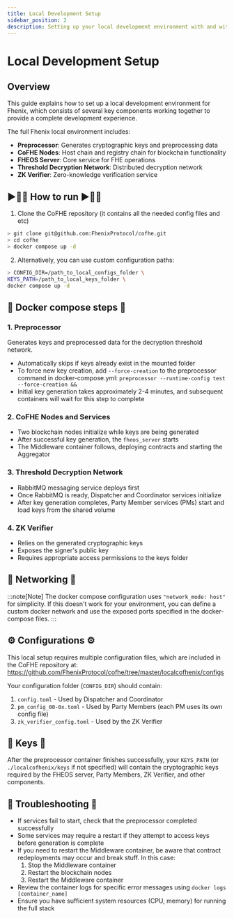```yaml
---
title: Local Development Setup
sidebar_position: 2
description: Setting up your local development environment with and without Threshold Network
---
```

# Local Development Setup

## Overview

This guide explains how to set up a local development environment for Fhenix, which consists of several key components working together to provide a complete development experience.

The full Fhenix local environment includes:
- **Preprocessor**: Generates cryptographic keys and preprocessing data
- **CoFHE Nodes**: Host chain and registry chain for blockchain functionality
- **FHEOS Server**: Core service for FHE operations
- **Threshold Decryption Network**: Distributed decryption network
- **ZK Verifier**: Zero-knowledge verification service

## ▶️🏃‍➡️ How to run  ▶️🏃‍➡️

1. Clone the CoFHE repository (it contains all the needed config files and etc)


```bash
> git clone git@github.com:FhenixProtocol/cofhe.git
> cd cofhe
> docker compose up -d
```

2. Alternatively, you can use custom configuration paths:

```bash
> CONFIG_DIR=/path_to_local_configs_folder \
KEYS_PATH=/path_to_local_keys_folder \
docker compose up -d
```

## 🐳 Docker compose steps 🐳

### 1. Preprocessor
Generates keys and preprocessed data for the decryption threshold network.
- Automatically skips if keys already exist in the mounted folder
- To force new key creation, add `--force-creation` to the preprocessor command in docker-compose.yml:
  `preprocessor --runtime-config test --force-creation &&`
- Initial key generation takes approximately 2-4 minutes, and subsequent containers will wait for this step to complete

### 2. CoFHE Nodes and Services
- Two blockchain nodes initialize while keys are being generated
- After successful key generation, the `fheos_server` starts
- The Middleware container follows, deploying contracts and starting the Aggregator

### 3. Threshold Decryption Network
- RabbitMQ messaging service deploys first
- Once RabbitMQ is ready, Dispatcher and Coordinator services initialize
- After key generation completes, Party Member services (PMs) start and load keys from the shared volume

### 4. ZK Verifier
- Relies on the generated cryptographic keys
- Exposes the signer's public key
- Requires appropriate access permissions to the keys folder

## 🛜 Networking 🛜

:::note[Note]
The docker compose configuration uses `"network_mode: host"` for simplicity.
If this doesn't work for your environment, you can define a custom docker network and use the exposed ports specified in the docker-compose files.
:::
## ⚙️ Configurations ⚙️


This local setup requires multiple configuration files, which are included in the CoFHE repository at:
https://github.com/FhenixProtocol/cofhe/tree/master/localcofhenix/configs

Your configuration folder (`CONFIG_DIR`) should contain:
1. `config.toml` - Used by Dispatcher and Coordinator
2. `pm_config_00-0x.toml` - Used by Party Members (each PM uses its own config file)
3. `zk_verifier_config.toml` - Used by the ZK Verifier

## 🔑 Keys 🔑
After the preprocessor container finishes successfully, your `KEYS_PATH` (or `./localcofhenix/keys` if not specified) will contain the cryptographic keys required by the FHEOS server, Party Members, ZK Verifier, and other components.

## 🔧 Troubleshooting 🔧
- If services fail to start, check that the preprocessor completed successfully
- Some services may require a restart if they attempt to access keys before generation is complete
- If you need to restart the Middleware container, be aware that contract redeployments may occur and break stuff. In this case:
  1. Stop the Middleware container
  2. Restart the blockchain nodes
  3. Restart the Middleware container
- Review the container logs for specific error messages using `docker logs [container_name]`
- Ensure you have sufficient system resources (CPU, memory) for running the full stack
